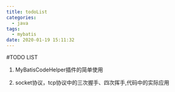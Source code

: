 ```yaml
---
title: todoList
categories:
  - java
tags:
  - mybatis
date: 2020-01-19 15:11:32
---
```


#TODO LIST

1.  MyBatisCodeHelper插件的简单使用

2.  socket协议，tcp协议中的三次握手、四次挥手,代码中的实际应用

